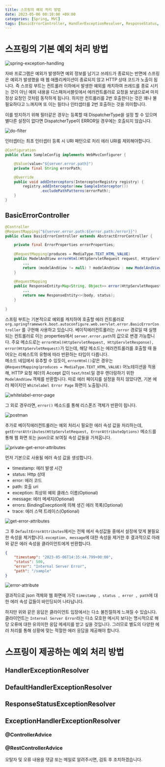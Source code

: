 ```yaml
---
title: 스프링의 예외 처리 방법
date: 2023-05-06 00:10:00 +09:00
categories: [Spring, MVC]
tags: [BasicErrorController, HandlerExceptionResolver, ResponseStatus, ExceptionHandler, ControllerAdvice, RestControllerAdvice]
---
```


# 스프링의 기본 예외 처리 방법

![spring-exception-handling](/assets/img/spring/mvc/exception-handling/spring-exception-handling.png)  

자바 프로그램은 예외가 발생하면 예외 정보를 남기고 쓰레드가 종료되는 반면에 스프링은 예외가 발생했을 때 웹 애플리케이션이 종료되지 않고 HTTP 상태 코드가 노출이 됩니다.
즉 스프링 부트는 컨트롤러 이하에서 발생한 예외를 캐치하여 쓰레드를 종료 시키는 것이 아닌 예외 내용을 디스패처서블릿에서 에러컨트롤러로 요청을 보냄으로써 마치 정상 요청인 것처럼 동작하게 됩니다.
하지만 컨트롤러를 2번 호출한다는 것은 꽤나 불필요하다고 느껴지며 또 이는 필터나 인터셉터를 2번 호출하는 것을 의미합니다.

이를 방지하기 위해 필터같은 경우는 등록할 때 DispatcherType을 설정 할 수 있으며 별다른 설정이 없다면 DispatcherType이 ERROR일 경우에는 호출되지 않습니다.  

![do-filter](/assets/img/spring/mvc/exception-handling/do-filter.png)  

인터셉터는 최초 인터셉터 등록 시 URI 패턴으로 처리 에러 URI를 제외해야합니다.  

```java 
@Configuration
public class SampleConfig implements WebMvcConfigurer {

    @Value(value="${server.error.path}")
    private final String errorPath;

    @Override
    public void addInterceptors(InterceptorRegistry registry) {
        registry.addInterceptor(new SampleInterceptor())
                .excludePathPatterns(errorPath);
    }
}
```   

## BasicErrorController

```java
@Controller
@RequestMapping("${server.error.path:${error.path:/error}}")
public class BasicErrorController extends AbstractErrorController {

    private final ErrorProperties errorProperties;
    
    @RequestMapping(produces = MediaType.TEXT_HTML_VALUE)
    public ModelAndView errorHtml(HttpServletRequest request, HttpServletResponse response) {
        ...
        return (modelAndView != null) ? modelAndView : new ModelAndView("error", model);
    }
	
    @RequestMapping
    public ResponseEntity<Map<String, Object>> error(HttpServletRequest request) {
        ...
        return new ResponseEntity<>(body, status);
    }
	
}
```

스프링 부트는 기본적으로 예외를 캐치하여 호출할 에러 컨트롤러로  ``org.springframework.boot.autoconfigure.web.servlet.error.BasicErrorController`` 를 구현해 사용하고 있습니다.
베이직에러컨트롤러는 ``/error`` 경로일 때 실행되는 컨트롤러로 이는 properties에서 ``server.error.path``의 값으로 변경 가능합니다. 
주요 메소드로는 ``errorHtml(HttpServletRequest, HttpServletResponse), error(HttpServletRequest)``가 있는데, 해당 메소드는 에러컨트롤러를 호출할 때 들어오는 리퀘스트의 유형에 따라 반환하는 타입이 다릅니다.  
메소드 네임에서 유추할 수 있듯이, ``errorHtml()``같은 경우는 ``@RequestMapping(produces = MediaType.TEXT_HTML_VALUE)`` 어노테이션을 적용해, HTTP 요청 헤더의 Accept 값이 ``text/html``일 경우 랜더링하기 위한  ``ModelAndView`` 객체를 반환합니다. 
따로 에러 페이지를 설정을 하지 않았다면, 기본 에러 페이지인 ``Whitelabel Error Page`` 화면이 노출됩니다.   

![whitelabel-error-page](/assets/img/spring/mvc/exception-handling/whitelabel-error-page.png)  

그 외로 경우라면, ``error()`` 메소드를 통해 리스폰즈 객체가 반환이 됩니다. 

![postman](/assets/img/spring/mvc/exception-handling/postman.png)  

추가로 베이직에러컨트롤러는 예외 처리시 필요한 에러 속성 값을 처리하는데, ``getErrorAttributes(HttpServletRequest, ErrorAttributeOptions)`` 메소드를 통해 웹 화면 또는 json으로 보여질 속성 값들을 가져옵니다. 

![private-get-error-attributes](/assets/img/spring/mvc/exception-handling/private-get-error-attributes.png)

먼저 기본으로 사용될 에러 속성 값을 생성합니다.  
- timestamp: 에러 발생 시간
- status: Http 상태
- error: 에러 코드
- path: 호출 uri
- exception: 최상위 예외 클래스 이름(Optional)
- message: 에러 메세지(Optional)
- errors: BindingExecption에 의해 생긴 에러 목록(Optional)
- trace: 에러 스택 트레이스(Optional)

![get-error-attributes](/assets/img/spring/mvc/exception-handling/get-error-attributes.png)  

그 후 ``DefaultErrorAttributes``에서는 전체 에서 속성값들 중에서 설정에 맞게 불필요한 속성을 제거합니다. 
``exception, message``에 대한 속성을 제거한 후 결과적으로 아래와 같은 에러 속성을 클라이언트에게 반환합니다. 

```json
{
    "timestamp": "2023-05-06T14:35:44.799+00:00",
    "status": 500,
    "error": "Internal Server Error",
    "path": "/sample"
}
```

![error-attribute](/assets/img/spring/mvc/exception-handling/error-attribute.png)   

결과적으로 json 객체와 웹 화면에 가각 ``timestamp , status , error , path``에 대한 에러 속성 값들이 바인딩되어 나타납니다.  

하지만 위와 같은 응답은 클라이언트 입장에서는 다소 불친절하게 느껴질 수 있습니다. 
클라이언트는 ``Internal Server Error``라는 다소 모호한 메시지 보다는 명시적으로 해당 오류에 대한 유의미한 응답 메세지를 받고 싶을 것입니다. 
그러므로 별도의 다양한 에러 처리를 통해 상황에 맞는 적절한 에러 응답을 제공해야 합니다. 

# 스프링이 제공하는 예외 처리 방법

## HandlerExceptionResolver




## DefaultHandlerExceptionResolver

## ResponseStatusExceptionResolver

## ExceptionHandlerExceptionResolver

### @ControllerAdvice

### @RestControllerAdvice


오탈자 및 오류 내용을 댓글 또는 메일로 알려주시면, 검토 후 조치하겠습니다.  
